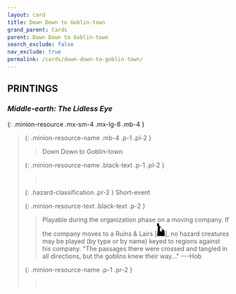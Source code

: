 ```yaml
---
layout: card
title: Down Down to Goblin-town
grand_parent: Cards
parent: Down Down to Goblin-town
search_exclude: false
nav_exclude: true
permalink: /cards/down-down-to-goblin-town/
---
```


## PRINTINGS


### _Middle-earth: The Lidless Eye_

{: .minion-resource .mx-sm-4 .mx-lg-8 .mb-4 }
> {: .minion-resource-name .mb-4 .p-1 .pl-2 }
> > <div class="hazard-mp"></div>
> > <div class="card-name">Down Down to Goblin-town</div>
>
> {: .minion-resource-name .black-text .p-1 .pl-2 }
> > &nbsp;
>
> {: .hazard-classification .pr-2 }
> Short-event
>
> {: .minion-resource-text .black-text .p-2 }
> > Playable during the organization phase on a moving company. If the company moves to a Ruins & Lairs \[![](/assets/images/ruinlair.svg)], no hazard creatures may be played (by type or by name) keyed to regions against his company.  "The passages there were crossed and tangled in all directions, but the goblins knew their way..." ---Hob 
> 
> {: .minion-resource-name .p-1 .pr-2 }
> > <div class="card-shield"></div>
> > <div class="card-corruption-white">&nbsp;</div>
